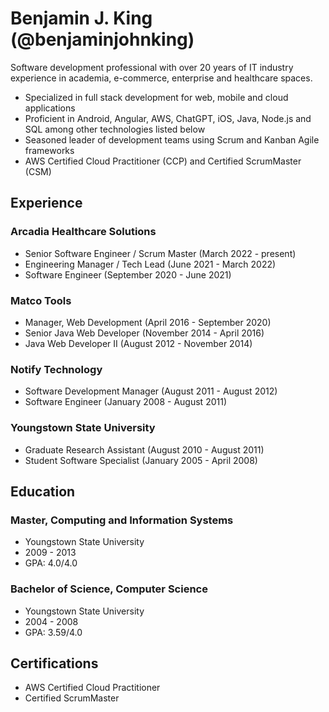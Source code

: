 # Benjamin J. King (@benjaminjohnking)
Software development professional with over 20 years of IT industry experience in academia, e-commerce, enterprise and healthcare spaces.

- Specialized in full stack development for web, mobile and cloud applications
- Proficient in Android, Angular, AWS, ChatGPT, iOS, Java, Node.js and SQL among other technologies listed below
- Seasoned leader of development teams using Scrum and Kanban Agile frameworks
- AWS Certified Cloud Practitioner (CCP) and Certified ScrumMaster (CSM)

## Experience

### Arcadia Healthcare Solutions
- Senior Software Engineer / Scrum Master (March 2022 - present)
- Engineering Manager / Tech Lead (June 2021 - March 2022)
- Software Engineer (September 2020 - June 2021)

### Matco Tools
- Manager, Web Development (April 2016 - September 2020)
- Senior Java Web Developer (November 2014 - April 2016)
- Java Web Developer II (August 2012 - November 2014) 

### Notify Technology
- Software Development Manager (August 2011 - August 2012)
- Software Engineer (January 2008 - August 2011)

### Youngstown State University
- Graduate Research Assistant (August 2010 - August 2011)
- Student Software Specialist (January 2005 - April 2008)

## Education

### Master, Computing and Information Systems
- Youngstown State University
- 2009 - 2013
- GPA: 4.0/4.0

### Bachelor of Science, Computer Science
- Youngstown State University
- 2004 - 2008
- GPA: 3.59/4.0

## Certifications
- AWS Certified Cloud Practitioner
- Certified ScrumMaster
